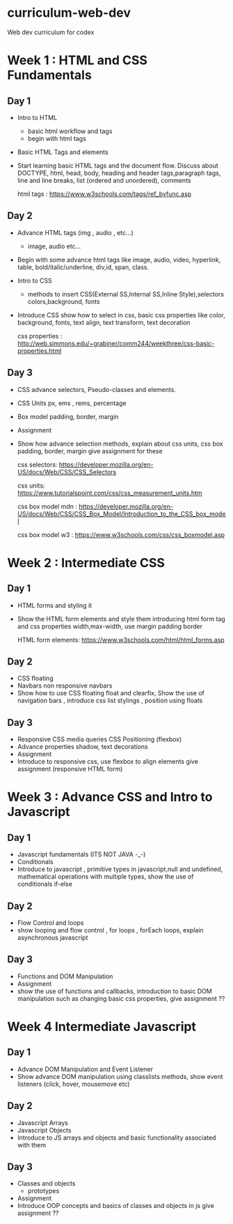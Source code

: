 # curriculum-web-dev
Web dev curriculum for codex

# Week 1 : HTML and CSS Fundamentals
## Day 1

* Intro to HTML
    - basic html workflow and tags 
    - begin with html tags
* Basic HTML Tags and elements
* Start learning basic HTML tags and the document flow.
    Discuss about DOCTYPE, html, head, body, heading and header tags,paragraph tags, line and line breaks, list (ordered and unordered),
    comments

    html tags : https://www.w3schools.com/tags/ref_byfunc.asp

## Day 2

* Advance HTML tags (img , audio , etc...)
    - image, audio etc...
* Begin with some advance html tags like image, audio, video, hyperlink, table, bold/italic/underline, div,id, span, class.
* Intro to CSS
    - methods to insert CSS(External SS,Internal SS,Inline Style),selectors colors,background, fonts
* Introduce CSS show how to select in css, basic css properties like color, background, fonts, text align, text transform, text decoration

    css properties : http://web.simmons.edu/~grabiner/comm244/weekthree/css-basic-properties.html

## Day 3

* CSS advance selectors, Pseudo-classes and elements.
* CSS Units px, ems , rems, percentage
* Box model
    padding, border, margin
* Assignment
* Show how advance selection methods, explain about css units, css box padding, border, margin  give assignment for these

    css selectors: https://developer.mozilla.org/en-US/docs/Web/CSS/CSS_Selectors
    
    css units: https://www.tutorialspoint.com/css/css_measurement_units.htm
    
    css box model mdn : https://developer.mozilla.org/en-US/docs/Web/CSS/CSS_Box_Model/Introduction_to_the_CSS_box_model
    
    css box model w3 : https://www.w3schools.com/css/css_boxmodel.asp
                      
# Week 2 : Intermediate CSS
## Day 1

* HTML forms and styling it
* Show the HTML form elements and style them introducing html form tag and css properties width,max-width, use margin padding border

    HTML form elements: https://www.w3schools.com/html/html_forms.asp
    
## Day 2

* CSS floating
* Navbars
    non responsive navbars
* Show how to use CSS floating float and clearfix, Show the use of navigation bars , introduce css list stylings , position using floats 

## Day 3

* Responsive CSS
    media queries
    CSS Positioning (flexbox)
* Advance properties
    shadow, text decorations
* Assignment
* Introduce to responsive css, use flexbox to align elements
    give assignment (responsive HTML form)


# Week 3 : Advance CSS and Intro to Javascript
## Day 1

* Javascript fundamentals (ITS NOT JAVA -_-)
* Conditionals
* Introduce to javascript , primitive types in javascript,null and undefined, mathematical operations with multiple types, show the use of conditionals if-else
## Day 2

* Flow Control and loops
* show looping and flow control , for loops , forEach loops, explain asynchronous javascript
## Day 3

* Functions and DOM Manipulation
* Assignment
* show the use of functions and callbacks, introduction to basic DOM manipulation such as changing basic css properties, give assignment ??

# Week 4 Intermediate Javascript
## Day 1

* Advance DOM Manipulation and Event Listener
* Show advance DOM manipulation using classlists methods, show event listeners (click, hover, mousemove etc)

## Day 2

* Javascript Arrays
* Javascript Objects
* Introduce to JS arrays and objects and basic functionality associated with them
## Day 3

* Classes and objects
    - prototypes 
* Assignment
* Introduce OOP concepts and basics of classes and objects in js
    give assignment ??
